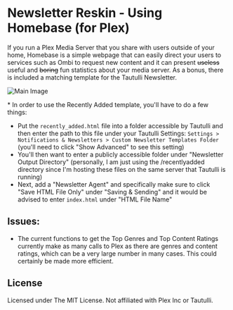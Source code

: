 # Newsletter Reskin - Using Homebase (for Plex)
If you run a Plex Media Server that you share with users outside of your home, Homebase is a simple webpage that can easily direct your users to services such as Ombi to request new content and it can present ~~useless~~ useful and ~~boring~~ fun statistics about your media server. As a bonus, there is included a matching template for the Tautulli Newsletter.

![Main Image](https://i.imgur.com/cY8Ovl1.jpg)

&#42; In order to use the Recently Added template, you'll have to do a few things:
- Put the `recently_added.html` file into a folder accessible by Tautulli and then enter the path to this file under your Tautulli Settings: `Settings > Notifications & Newsletters > Custom Newsletter Templates Folder` (you'll need to click "Show Advanced" to see this setting)
- You'll then want to enter a publicly accessible folder under "Newsletter Output Directory" (personally, I am just using the /recentlyadded directory since I'm hosting these files on the same server that Tautulli is running)
- Next, add a "Newsletter Agent" and specifically make sure to click "Save HTML File Only" under "Saving & Sending" and it would be advised to enter `index.html` under "HTML File Name"

## Issues:
- The current functions to get the Top Genres and Top Content Ratings currently make as many calls to Plex as there are genres and content ratings, which can be a very large number in many cases. This could certainly be made more efficient.

## License
Licensed under The MIT License. Not affiliated with Plex Inc or Tautulli.

